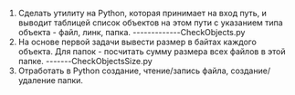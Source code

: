 1. Cделать утилиту на Python, которая принимает на вход путь, и выводит таблицей список объектов на этом пути с указанием типа объекта - файл, линк, папка. -------------CheckObjects.py
2. На основе первой задачи вывести размер в байтах каждого объекта. Для папок - посчитать сумму размера всех файлов в этой папке.
-------CheckObjectsSize.py
3. Отработать в Python создание, чтение/запись файла, создание/удаление папки.

